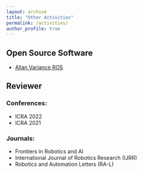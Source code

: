 ```yaml
---
layout: archive
title: "Other Activities"
permalink: /activities/
author_profile: true
---
```


## Open Source Software
- [Allan Variance ROS](https://github.com/ori-drs/allan_variance_ros)

## Reviewer
### Conferences:
- ICRA 2022
- ICRA 2021
### Journals:
- Frontiers in Robotics and AI
- International Journal of Robotics Research (IJRR)
- Robotics and Automation Letters (RA-L)
